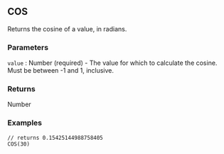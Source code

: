 ## COS

Returns the cosine of a value, in radians.

### Parameters
`value` : Number (required) - The value for which to calculate the cosine. Must be between -1 and 1, inclusive.

### Returns
Number

### Examples
```
// returns 0.15425144988758405
COS(30)
```